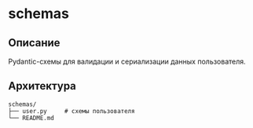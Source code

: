 # schemas

## Описание
Pydantic-схемы для валидации и сериализации данных пользователя.

## Архитектура
```
schemas/
├── user.py     # схемы пользователя
└── README.md
```
